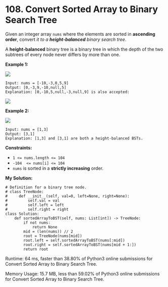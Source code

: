 # 108. Convert Sorted Array to Binary Search Tree
Given an integer array  `nums`  where the elements are sorted in  **ascending order**, convert  _it to a  **height-balanced**  binary search tree_.

A  **height-balanced**  binary tree is a binary tree in which the depth of the two subtrees of every node never differs by more than one.

**Example 1:**

![](https://assets.leetcode.com/uploads/2021/02/18/btree1.jpg)
```
Input: nums = [-10,-3,0,5,9]
Output: [0,-3,9,-10,null,5]
Explanation: [0,-10,5,null,-3,null,9] is also accepted:
```
![](https://assets.leetcode.com/uploads/2021/02/18/btree2.jpg)

**Example 2:**

![](https://assets.leetcode.com/uploads/2021/02/18/btree.jpg)
```
Input: nums = [1,3]
Output: [3,1]
Explanation: [1,3] and [3,1] are both a height-balanced BSTs.
```
**Constraints:**

-   `1 <= nums.length <= 104`
-   `-104  <= nums[i] <= 104`
-   `nums`  is sorted in a  **strictly increasing**  order.

**My Solution:**
```python=
# Definition for a binary tree node.
# class TreeNode:
#     def __init__(self, val=0, left=None, right=None):
#         self.val = val
#         self.left = left
#         self.right = right
class Solution:
    def sortedArrayToBST(self, nums: List[int]) -> TreeNode:
        if not nums:
            return None
        mid = (len(nums)) // 2
        root = TreeNode(nums[mid])
        root.left = self.sortedArrayToBST(nums[:mid])
        root.right = self.sortedArrayToBST(nums[mid + 1:])
        return root
```
Runtime: 64 ms, faster than 38.80% of Python3 online submissions for Convert Sorted Array to Binary Search Tree.

Memory Usage: 15.7 MB, less than 59.02% of Python3 online submissions for Convert Sorted Array to Binary Search Tree.